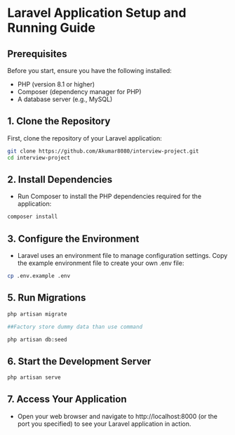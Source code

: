 # Laravel Application Setup and Running Guide

## Prerequisites

Before you start, ensure you have the following installed:
- PHP (version 8.1 or higher)
- Composer (dependency manager for PHP)
- A database server (e.g., MySQL)
## 1. Clone the Repository

First, clone the repository of your Laravel application:

```bash
git clone https://github.com/Akumar8080/interview-project.git
cd interview-project
```
## 2. Install Dependencies

 - Run Composer to install the PHP dependencies required for the application:

```bash
composer install

```

## 3. Configure the Environment

 - Laravel uses an environment file to manage configuration settings. Copy the example environment file to create your own .env file:

 ```bash
cp .env.example .env

```

## 5. Run Migrations

```bash
php artisan migrate

##Factory store dummy data than use command

php artisan db:seed

```

## 6. Start the Development Server

```bash
php artisan serve

```

## 7. Access Your Application

 - Open your web browser and navigate to http://localhost:8000 (or the port you specified) to see your Laravel application in action.
